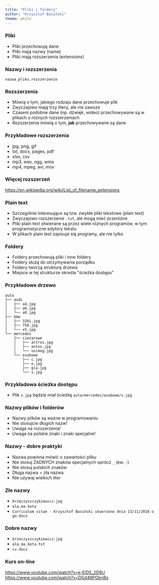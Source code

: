 ```yaml
---
title: "Pliki i foldery"
author: "Krzysztof Basiński"
theme: white
---
```



### Pliki

- Pliki przechowują dane
- Pliki mają nazwy (name)
- Pliki mają rozszerzenia (extensions)

### Nazwy i rozszerzenia

`nazwa_pliku.rozszerzenie`


### Rozszerzenia

- Mówią o tym, jakiego rodzaju dane przechowuje plik
- Zwyczajowo mają trzy litery, ale nie zawsze
- Czasem podobne dane (np. dźwięk, wideo) przechowywane są w plikach o różnych rozszerzeniach
- Rozszerzenia mówią o tym, **jak** przechowywane są dane

### Przykładowe rozszerzenia

- jpg, png, gif
- txt, docx, pages, pdf
- xlsx, csv
- mp3, wav, ogg, wma
- mp4, mpeg, avi, mov

### Więcej rozszerzeń

<https://en.wikipedia.org/wiki/List_of_filename_extensions>

### Plain text

- Szczególnie interesujące są tzw. zwykłe pliki tekstowe (plain text)
- Zwyczajowo rozszerzenie `.txt`, ale mogą mieć przeróżne
- Pliki plain text otwierane są przez wiele różnych programów, w tym programistyczne edytory tekstu
- W plikach plain text zapisuje się programy, ale nie tylko

### Foldery

- Foldery przechowują pliki i inne foldery
- Foldery służą do utrzymywania porządku
- Foldery tworzą strukturę drzewa
- Miejsce w tej strukturze określa "ścieżka dostępu"

### Przykładowe drzewo

```
auta
├── audi
│   ├── a4.jpg
│   ├── a6.jpg
│   └── a8.jpg
├── bmw
│   ├── 320i.jpg
│   ├── 750.jpg
│   └── x5.jpg
└── mercedes
    ├── ciezarowe
    │   ├── actros.jpg
    │   ├── antos.jpg
    │   └── unimog.jpg
    └── osobowe
        ├── c.jpg
        ├── e.jpg
        ├── gla.jpg
        └── s.jpg
```

### Przykładowa ścieżka dostępu

- Plik `s.jpg` będzie miał ścieżkę `auta/mercedes/osobowe/s.jpg`

### Nazwy plików i folderów

- Nazwy plików są ważne w programowaniu
- Nie stosujcie długich nazw!
- Uwaga na rozszerzenia!
- Uwaga na polskie znaki i znaki specjalne!

### Nazwy - dobre praktyki

- Nazwa powinna mówić o zawartości pliku
- Nie stosuj ŻADNYCH znaków specjalnych oprócz `_` (ew. `-`)
- Nie stosuj polskich znaków
- Długa nazwa = zła nazwa
- Nie używaj wielkich liter

### Złe nazwy

- `brzęczyszczykiewicz.jpg`
- `ala.ma.kota`
- `Curriculum vitae - Krzysztof Basiński utworzono dnia 13/11/2018 o go.docx`


### Dobre nazwy

- `brzeczyszczykiewicz.jpg`
- `ala_ma_kota.txt`
- `cv.docx`

### Kurs on-line

<https://www.youtube.com/watch?v=k-EID5_2D9U>
<https://www.youtube.com/watch?v=DGd48PGbnBs>